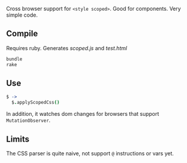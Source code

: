 Cross browser support for `<style scoped>`. Good for components. Very simple code.

## Compile

Requires ruby. Generates *scoped.js* and *test.html*

```bash
bundle
rake
```

## Use

```coffee
$ ->
  $.applyScopedCss()
```

In addition, it watches dom changes for browsers that support `MutationObserver`.

## Limits

The CSS parser is quite naive, not support `@` instructions or vars yet.
